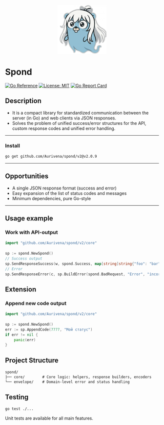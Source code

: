 <p align="center">
  <img src="assets/logo.png" alt="Spond Logo" width="160" height="160"/>
</p>

# Spond
[![Go Reference](https://pkg.go.dev/badge/github.com/Aurivena/spond.svg)](https://pkg.go.dev/github.com/Aurivena/spond/v2)
[![License: MIT](https://img.shields.io/badge/License-MIT-yellow.svg)](LICENSE)
[![Go Report Card](https://goreportcard.com/badge/github.com/Aurivena/spond)](https://goreportcard.com/report/github.com/Aurivena/spond/v2)

## Description

- It is a compact library for standardized communication between the server (in Go) and web clients via JSON responses.
- Solves the problem of unified success/error structures for the API, custom response codes and unified error handling.

---

### Install

```bash
go get github.com/Aurivena/spond/v2@v2.0.9
```

---

## Opportunities

- A single JSON response format (success and error)
- Easy expansion of the list of status codes and messages
- Minimum dependencies, pure Go-style

---

## Usage example
### Work with API-output

```go
import "github.com/Aurivena/spond/v2/core"

sp := spond.NewSpond()
// Success output
sp.SendResponseSuccess(w, spond.Success, map[string]string{"foo": "bar"})
// Error
sp.SendResponseError(c, sp.BuildError(spond.BadRequest, "Error", "incorect data","Change pls their input data"))
````

## Extension
### Append new code output

```go
import "github.com/Aurivena/spond/v2/core"

sp := spond.NewSpond()
err := sp.AppendCode(7777, "Мой статус")
if err != nil {
    panic(err)
}
```
## Project Structure

```
spond/
├── core/        # Core logic: helpers, response builders, encoders
└── envelope/    # Domain-level error and status handling
```
## Testing

```bash
go test ./...
```
Unit tests are available for all main features.
